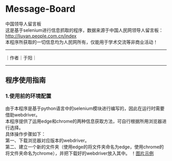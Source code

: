 # Message-Board

中国领导人留言板  
这是基于selenium进行信息抓取的程序，数据来源于中国人民网领导人留言板：http://liuyan.people.com.cn/index  
本程序所获取的一切信息均为人民网所有，仅能用于学术交流等非商业活动！

****

｜作者｜于阳｜

****

## 程序使用指南

### 1.使用前的环境配置
由于本程序是基于python语言中的selenium模块进行编写的，因此在运行时需要借助webdriver。  
本程序提供了运用edge和chrome的两种信息获取方法，可自行根据所用浏览器进行选择。  
具体操作步骤如下：  
第一、下载浏览器对应版本的webdriver。  
第二、建立一个新的文件夹（使用edge的将文件夹命名为edge，使用chrome的将文件夹命名为chrome），并把下载好的webdriver放入其中。
！[图片示例](http://github.com/Fissify/Message-Board/raw/main/pic/1.png)


